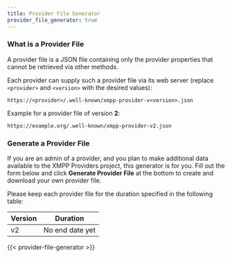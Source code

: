 ```yaml
---
title: Provider File Generator
provider_file_generator: true
---
```


### What is a Provider File

A provider file is a JSON file containing only the provider properties that cannot be retrieved via other methods.

Each provider can supply such a provider file via its web server (replace `<provider>` and `<version>` with the desired values):

```url
https://<provider>/.well-known/xmpp-provider-v<version>.json
```

Example for a provider file of version **2**:

```url
https://example.org/.well-known/xmpp-provider-v2.json
```

### Generate a Provider File

If you are an admin of a provider, and you plan to make additional data available to the XMPP Providers project, this generator is for you.
Fill out the form below and click **Generate Provider File** at the bottom to create and download your own provider file.

Please keep each provider file for the duration specified in the following table:

Version | Duration
---|---
v2 | No end date yet

{{< provider-file-generator >}}
